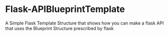 # Flask-APIBlueprintTemplate
 A Simple Flask Template Structure that shows how you can make a flask API that uses the Blueprint Structure prescribed by flask
